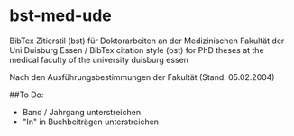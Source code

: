 # bst-med-ude
BibTex Zitierstil (bst) für Doktorarbeiten an der Medizinischen Fakultät der Uni Duisburg Essen  / 
BibTex citation style (bst) for PhD theses at the medical faculty of the university duisburg essen

Nach den Ausführungsbestimmungen der Fakultät (Stand: 05.02.2004)

##To Do:
 - Band / Jahrgang unterstreichen
 - "In" in Buchbeiträgen unterstreichen
